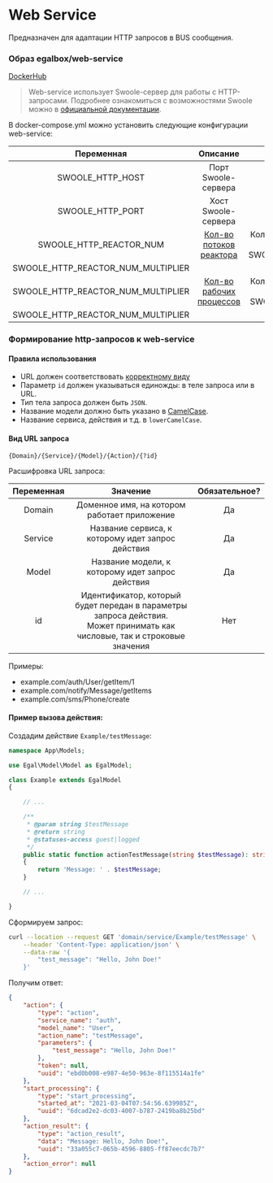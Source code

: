 # Web Service

Предназначен для адаптации HTTP запросов в BUS сообщения.

### Образ egalbox/web-service

[DockerHub](https://hub.docker.com/r/egalbox/web-service)

> Web-service использует Swoole-сервер для работы с HTTP-запросами. 
> Подробнее ознакомиться с возможностями Swoole можно в [официальной документации](https://www.swoole.co.uk/docs/).

В docker-compose.yml можно установить следующие конфигурации web-service:

| Переменная                            |      Описание             |         Значение по умолчанию     |
|:-------------------------------------:|:-------------------------:|:---------------------------------:|
|  SWOOLE_HTTP_HOST                     | Порт Swoole-сервера       |               '0.0.0.0'           |
|  SWOOLE_HTTP_PORT                     | Хост Swoole-сервера       |                 8080              |
|  SWOOLE_HTTP_REACTOR_NUM              | [Кол-во потоков реактора](https://www.swoole.co.uk/docs/modules/swoole-server/configuration#reactor_num)   |  Количество ядер процессора, умноженное на SWOOLE_HTTP_REACTOR_NUM_MULTIPLIER |
|  SWOOLE_HTTP_REACTOR_NUM_MULTIPLIER   |                           |                   1               |
|  SWOOLE_HTTP_REACTOR_NUM_MULTIPLIER   | [Кол-во рабочих процессов](https://www.swoole.co.uk/docs/modules/swoole-server/configuration#worker_num)   |  Количество ядер процессора, умноженное на SWOOLE_HTTP_WORKER_NUM_MULTIPLIER  |
|  SWOOLE_HTTP_REACTOR_NUM_MULTIPLIER   |                           |                   1               |

### Формирование http-запросов к web-service

#### Правила использования

* URL должен соответствовать [корректному виду](#Вид-url-запроса)
* Параметр `id` должен указываться единожды: в теле запроса или в URL.
* Тип тела запроса должен быть `JSON`.
* Название модели должно быть указано в
  [CamelCase](https://ru.wikipedia.org/wiki/CamelCase).
* Название сервиса, действия и т.д. в `lowerCamelCase`.


#### Вид URL запроса

```
{Domain}/{Service}/{Model}/{Action}/{?id}
```

Расшифровка URL запроса:

| Переменная |                                                           Значение                                                           | Обязательное? |
|:----------:|:----------------------------------------------------------------------------------------------------------------------------:|:-------------:|
|   Domain   |                                         Доменное имя, на котором работает приложение                                         |      Да       |
|  Service   |                                      Название сервиса, к которому идет запрос действия                                       |      Да       |
|   Model    |                                       Название модели, к которому идет запрос действия                                       |      Да       |
|     id     | Идентификатор, который будет передан в параметры запроса действия.<br>Может принимать как числовые, так и строковые значения |      Нет      |

Примеры:
* example.com/auth/User/getItem/1
* example.com/notify/Message/getItems
* example.com/sms/Phone/create


#### Пример вызова действия:

Создадим действие `Example/testMessage`:

```php
namespace App\Models;

use Egal\Model\Model as EgalModel;

class Example extends EgalModel
{

    // ...

    /**
     * @param string $testMessage
     * @return string
     * @statuses-access guest|logged
     */
    public static function actionTestMessage(string $testMessage): string
    {
        return 'Message: ' . $testMessage;
    }

    // ...

}
```

Сформируем запрос:

```bash
curl --location --request GET 'domain/service/Example/testMessage' \
    --header 'Content-Type: application/json' \
    --data-raw '{
        "test_message": "Hello, John Doe!"
    }'
```

Получим ответ:

```json
{
    "action": {
        "type": "action",
        "service_name": "auth",
        "model_name": "User",
        "action_name": "testMessage",
        "parameters": {
            "test_message": "Hello, John Doe!"
        },
        "token": null,
        "uuid": "ebd0b008-e987-4e50-963e-8f115514a1fe"
    },
    "start_processing": {
        "type": "start_processing",
        "started_at": "2021-03-04T07:54:56.639985Z",
        "uuid": "6dcad2e2-dc03-4007-b787-2419ba8b25bd"
    },
    "action_result": {
        "type": "action_result",
        "data": "Message: Hello, John Doe!",
        "uuid": "33a055c7-065b-4596-8805-ff87eecdc7b7"
    },
    "action_error": null
}
```

